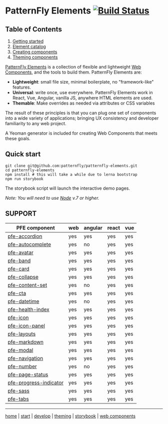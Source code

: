 # PatternFly Elements [![Build Status](https://travis-ci.org/patternfly/patternfly-elements.svg?branch=master)](https://travis-ci.org/patternfly/patternfly-elements)

## Table of Contents

1. [Getting started][getting-started]
2. [Element catalog][catalog]
3. [Creating components][creating]
4. [Theming components][theming]

[PatternFly Elements][pfe-home] is a collection of flexible and lightweight [Web Components][wc-org], and the tools to build them. PatternFly Elements are:

- **Lightweight**: small file size, minimal boilerplate, no "framework-like" features.
- **Universal**: write once, use everywhere. PatternFly Elements work in React, Vue, Angular, vanilla JS, anywhere HTML elements are used.
- **Themable**: Make overrides as needed via attributes or CSS variables

The result of these principles is that you can plug one set of components into a wide variety of applications; bringing UX consistency and developer familiarity to any web project.

A Yeoman generator is included for creating Web Components that meets these goals.

## Quick start

    git clone git@github.com:patternfly/patternfly-elements.git
    cd patternfly-elements
    npm install # this will take a while due to lerna bootstrap
    npm run storybook

The storybook script will launch the interactive demo pages.

_Note: You will need to use [Node](https://nodejs.org/en/) v.7 or higher._


## SUPPORT

**PFE component** | **web** | **angular** | **react** | **vue**
-----                    |----|-----|-----|----|
[pfe-accordion            ](https://github.com/patternfly/patternfly-elements/tree/master/elements/pfe-accordion          ) | yes| yes | yes | yes
[pfe-autocomplete         ](https://github.com/patternfly/patternfly-elements/tree/master/elements/pfe-autocomplete       ) | yes| no  | yes | yes
[pfe-avatar               ](https://github.com/patternfly/patternfly-elements/tree/master/elements/pfe-avatar             ) | yes| yes | yes | yes
[pfe-band                 ](https://github.com/patternfly/patternfly-elements/tree/master/elements/pfe-band               ) | yes| yes | yes | yes
[pfe-card                 ](https://github.com/patternfly/patternfly-elements/tree/master/elements/pfe-card               ) | yes| yes | yes | yes
[pfe-collapse             ](https://github.com/patternfly/patternfly-elements/tree/master/elements/pfe-collapse           ) | yes| yes | yes | yes
[pfe-content-set          ](https://github.com/patternfly/patternfly-elements/tree/master/elements/pfe-content-set        ) | yes| no  | yes | yes
[pfe-cta                  ](https://github.com/patternfly/patternfly-elements/tree/master/elements/pfe-cta                ) | yes| yes | yes | yes
[pfe-datetime             ](https://github.com/patternfly/patternfly-elements/tree/master/elements/pfe-datetime           ) | yes| no  | yes | yes
[pfe-health-index         ](https://github.com/patternfly/patternfly-elements/tree/master/elements/pfe-health-index       ) | yes| yes | yes | yes
[pfe-icon                 ](https://github.com/patternfly/patternfly-elements/tree/master/elements/pfe-icon               ) | yes| yes | yes | yes
[pfe-icon-panel           ](https://github.com/patternfly/patternfly-elements/tree/master/elements/pfe-icon-panel         ) | yes| yes | yes | yes
[pfe-layouts              ](https://github.com/patternfly/patternfly-elements/tree/master/elements/pfe-layouts            ) | yes| yes | yes | yes
[pfe-markdown             ](https://github.com/patternfly/patternfly-elements/tree/master/elements/pfe-markdown           ) | yes| yes | yes | yes
[pfe-modal                ](https://github.com/patternfly/patternfly-elements/tree/master/elements/pfe-modal              ) | yes| yes | yes | yes
[pfe-navigation           ](https://github.com/patternfly/patternfly-elements/tree/master/elements/pfe-navigation         ) | yes| yes | yes | yes
[pfe-number               ](https://github.com/patternfly/patternfly-elements/tree/master/elements/pfe-number             ) | yes| no  | yes | yes
[pfe-page-status          ](https://github.com/patternfly/patternfly-elements/tree/master/elements/pfe-page-status        ) | yes| yes | yes | yes
[pfe-progress-indicator   ](https://github.com/patternfly/patternfly-elements/tree/master/elements/pfe-progress-indicator ) | yes| yes | yes | yes
[pfe-sass                 ](https://github.com/patternfly/patternfly-elements/tree/master/elements/pfe-sass               ) | yes| yes | yes | yes
[pfe-tabs                 ](https://github.com/patternfly/patternfly-elements/tree/master/elements/pfe-tabs               ) | yes| yes | yes | yes


---

[home][pfe-home] |
[start][getting-started] |
[develop][creating] |
[theming][theming] |
[storybook][catalog] |
[web components][wc-org]


[pfe-home]: https://patternfly.github.io/patternfly-elements
[getting-started]: https://patternfly.github.io/patternfly-elements/getting-started
[catalog]: https://patternfly.github.io/patternfly-elements/demo
[creating]: https://patternfly.github.io/patternfly-elements/develop
[theming]: https://patternfly.github.io/patternfly-elements/theme
[wc-org]: https://webcomponents.org
